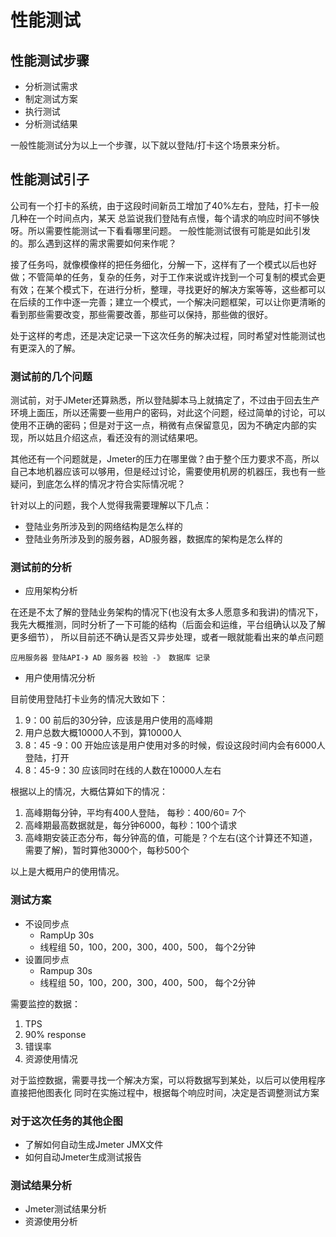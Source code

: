 # 性能测试

## 性能测试步骤
- 分析测试需求
- 制定测试方案
- 执行测试
- 分析测试结果

一般性能测试分为以上一个步骤，以下就以登陆/打卡这个场景来分析。

## 性能测试引子
公司有一个打卡的系统，由于这段时间新员工增加了40%左右，登陆，打卡一般几种在一个时间点内，某天
总监说我们登陆有点慢，每个请求的响应时间不够快呀。所以需要性能测试一下看看哪里问题。
一般性能测试很有可能是如此引发的。那么遇到这样的需求需要如何来作呢？

接了任务吗，就像模像样的把任务细化，分解一下，这样有了一个模式以后也好做；不管简单的任务，复杂的任务，对于工作来说或许找到一个可复制的模式会更有效；在某个模式下，在进行分析，整理，寻找更好的解决方案等等，这些都可以在后续的工作中逐一完善；建立一个模式，一个解决问题框架，可以让你更清晰的看到那些需要改变，那些需要改善，那些可以保持，那些做的很好。

处于这样的考虑，还是决定记录一下这次任务的解决过程，同时希望对性能测试也有更深入的了解。

### 测试前的几个问题

测试前，对于JMeter还算熟悉，所以登陆脚本马上就搞定了，不过由于回去生产环境上面压，所以还需要一些用户的密码，对此这个问题，经过简单的讨论，可以使用不正确的密码；但是对于这一点，稍微有点保留意见，因为不确定内部的实现，所以姑且介绍这点，看还没有的测试结果吧。

其他还有一个问题就是，Jmeter的压力在哪里做？由于整个压力要求不高，所以自己本地机器应该可以够用，但是经过讨论，需要使用机房的机器压，我也有一些疑问，到底怎么样的情况才符合实际情况呢？

针对以上的问题，我个人觉得我需要理解以下几点：

- 登陆业务所涉及到的网络结构是怎么样的
- 登陆业务所涉及到的服务器，AD服务器，数据库的架构是怎么样的

### 测试前的分析

- 应用架构分析

在还是不太了解的登陆业务架构的情况下(也没有太多人愿意多和我讲)的情况下，我先大概推测，同时分析了一下可能的结构（后面会和运维，平台组确认以及了解更多细节），
所以目前还不确认是否又异步处理，或者一眼就能看出来的单点问题

```
应用服务器 登陆API-》 AD 服务器 校验 -》 数据库 记录
```

- 用户使用情况分析

目前使用登陆打卡业务的情况大致如下：
1. 9：00 前后的30分钟，应该是用户使用的高峰期
2. 用户总数大概10000人不到，算10000人
3. 8：45 -9：00 开始应该是用户使用对多的时候，假设这段时间内会有6000人登陆，打开
4. 8：45-9：30 应该同时在线的人数在10000人左右

根据以上的情况，大概估算如下的情况：
1. 高峰期每分钟，平均有400人登陆， 每秒：400/60= 7个
2. 高峰期最高数据就是，每分钟6000，每秒：100个请求
3. 高峰期安装正态分布，每分钟高的值，可能是？个左右(这个计算还不知道，需要了解)，暂时算他3000个，每秒500个

以上是大概用户的使用情况。

### 测试方案

- 不设同步点
  * RampUp 30s
  * 线程组 50，100，200，300，400，500， 每个2分钟
- 设置同步点
  * Rampup 30s
  * 线程组 50，100，200，300，400，500， 每个2分钟
 
需要监控的数据：
1. TPS
2. 90% response
3. 错误率
4. 资源使用情况

对于监控数据，需要寻找一个解决方案，可以将数据写到某处，以后可以使用程序直接把他图表化
同时在实施过程中，根据每个响应时间，决定是否调整测试方案

### 对于这次任务的其他企图
- 了解如何自动生成Jmeter JMX文件
- 如何自动Jmeter生成测试报告

### 测试结果分析

- Jmeter测试结果分析
- 资源使用分析


